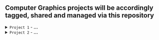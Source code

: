 ## **Computer Graphics projects will be accordingly tagged, shared and managed via this repository**

<details>
<summary><code>Project 1</code> - <b>...</b></summary>

- 
</details>
<details>
<summary><code>Project 2</code> - <b>...</b></summary>

- 
</details>
